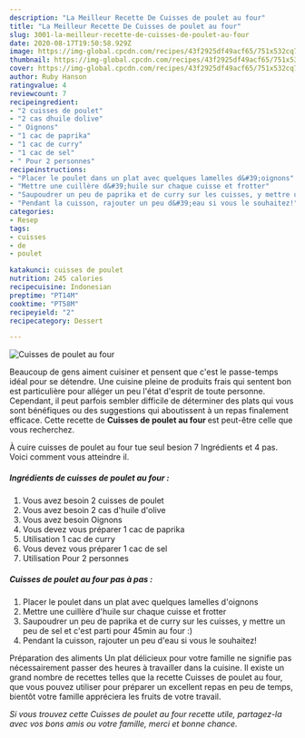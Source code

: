 ```yaml
---
description: "La Meilleur Recette De Cuisses de poulet au four"
title: "La Meilleur Recette De Cuisses de poulet au four"
slug: 3001-la-meilleur-recette-de-cuisses-de-poulet-au-four
date: 2020-08-17T19:50:58.929Z
image: https://img-global.cpcdn.com/recipes/43f2925df49acf65/751x532cq70/cuisses-de-poulet-au-four-photo-principale-de-la-recette.jpg
thumbnail: https://img-global.cpcdn.com/recipes/43f2925df49acf65/751x532cq70/cuisses-de-poulet-au-four-photo-principale-de-la-recette.jpg
cover: https://img-global.cpcdn.com/recipes/43f2925df49acf65/751x532cq70/cuisses-de-poulet-au-four-photo-principale-de-la-recette.jpg
author: Ruby Hanson
ratingvalue: 4
reviewcount: 7
recipeingredient:
- "2 cuisses de poulet"
- "2 cas dhuile dolive"
- " Oignons"
- "1 cac de paprika"
- "1 cac de curry"
- "1 cac de sel"
- " Pour 2 personnes"
recipeinstructions:
- "Placer le poulet dans un plat avec quelques lamelles d&#39;oignons"
- "Mettre une cuillère d&#39;huile sur chaque cuisse et frotter"
- "Saupoudrer un peu de paprika et de curry sur les cuisses, y mettre un peu de sel et c&#39;est parti pour 45min au four :)"
- "Pendant la cuisson, rajouter un peu d&#39;eau si vous le souhaitez!"
categories:
- Resep
tags:
- cuisses
- de
- poulet

katakunci: cuisses de poulet 
nutrition: 245 calories
recipecuisine: Indonesian
preptime: "PT14M"
cooktime: "PT58M"
recipeyield: "2"
recipecategory: Dessert

---
```



![Cuisses de poulet au four](https://img-global.cpcdn.com/recipes/43f2925df49acf65/751x532cq70/cuisses-de-poulet-au-four-photo-principale-de-la-recette.jpg)

Beaucoup de gens aiment cuisiner et pensent que c'est le passe-temps idéal pour se détendre. Une cuisine pleine de produits frais qui sentent bon est particulière pour alléger un peu l'état d'esprit de toute personne. Cependant, il peut parfois sembler difficile de déterminer des plats qui vous sont bénéfiques ou des suggestions qui aboutissent à un repas finalement efficace. Cette recette de <strong> Cuisses de poulet au four </strong> est peut-être celle que vous recherchez.

<!--inarticleads1-->

À cuire cuisses de poulet au four tue seul besion 7 Ingrédients et 4 pas. Voici comment vous atteindre il.

##### Ingrédients de cuisses de poulet au four :

1. Vous avez besoin 2 cuisses de poulet
1. Vous avez besoin 2 cas d&#39;huile d&#39;olive
1. Vous avez besoin  Oignons
1. Vous devez vous préparer 1 cac de paprika
1. Utilisation 1 cac de curry
1. Vous devez vous préparer 1 cac de sel
1. Utilisation  Pour 2 personnes




<!--inarticleads2-->

##### Cuisses de poulet au four pas à pas :

1. Placer le poulet dans un plat avec quelques lamelles d&#39;oignons
1. Mettre une cuillère d&#39;huile sur chaque cuisse et frotter
1. Saupoudrer un peu de paprika et de curry sur les cuisses, y mettre un peu de sel et c&#39;est parti pour 45min au four :)
1. Pendant la cuisson, rajouter un peu d&#39;eau si vous le souhaitez!




<!--inarticleads1-->

<p>
Préparation des aliments Un plat délicieux pour votre famille ne signifie pas nécessairement passer des heures à travailler dans la cuisine. Il existe un grand nombre de recettes telles que la recette Cuisses de poulet au four, que vous pouvez utiliser pour préparer un excellent repas en peu de temps, bientôt votre famille appréciera les fruits de votre travail.
</p>

<p>
<i>Si vous trouvez cette Cuisses de poulet au four recette utile, partagez-la avec vos bons amis ou votre famille, merci et bonne chance.</i>
</p>
